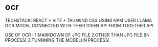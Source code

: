 # ocr
TECHSTACK:
REACT + VITE + TAILWIND CSS
USING NPM
USED LLAMA OCR MODEL CONNECTED WITH THEIR GIVEN API FROM TOGETHER API

USE OF OCR :
1.MARKDOWN OF JPG FILE
2.OTHER THAN JPG FILE (IN PROCESS)
3.TUNNNING THE MODEL(IN PROCESS)

